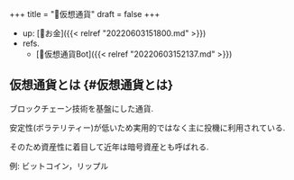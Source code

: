 +++
title = "📝仮想通貨"
draft = false
+++

-   up: [📂お金]({{< relref "20220603151800.md" >}})
-   refs.
    -   [📝仮想通貨Bot]({{< relref "20220603152137.md" >}})


## 仮想通貨とは {#仮想通貨とは}

ブロックチェーン技術を基盤にした通貨.

安定性(ボラテリティー)が低いため実用的ではなく主に投機に利用されている.

そのため資産性に着目して近年は暗号資産とも呼ばれる.

例: ビットコイン，リップル
